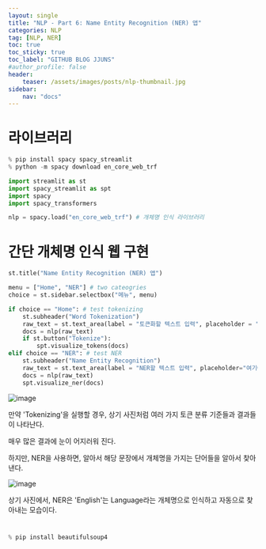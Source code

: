 ```yaml
---
layout: single
title: "NLP - Part 6: Name Entity Recognition (NER) 앱"
categories: NLP
tag: [NLP, NER]
toc: true
toc_sticky: true
toc_label: "GITHUB BLOG JJUNS"
#author_profile: false
header:
    teaser: /assets/images/posts/nlp-thumbnail.jpg
sidebar:
    nav: "docs"
---
```


# 라이브러리

```python
% pip install spacy spacy_streamlit
% python -m spacy download en_core_web_trf
```

```python
import streamlit as st
import spacy_streamlit as spt
import spacy
import spacy_transformers
```

```python
nlp = spacy.load("en_core_web_trf") # 개체명 인식 라이브러리
```

# 간단 개체명 인식 웹 구현

```python
st.title("Name Entity Recognition (NER) 앱")

menu = ["Home", "NER"] # two cateogries
choice = st.sidebar.selectbox("메뉴", menu)
```

```python
if choice == "Home": # test tokenizing
    st.subheader("Word Tokenization")
    raw_text = st.text_area(label = "토큰화할 텍스트 입력", placeholder = "여기에 텍스트 입력")
    docs = nlp(raw_text)
    if st.button("Tokenize"):
        spt.visualize_tokens(docs)
elif choice == "NER": # test NER
    st.subheader("Name Entity Recognition")
    raw_text = st.text_area(label = "NER할 텍스트 입력", placeholder="여기에 텍스트 입력")
    docs = nlp(raw_text)
    spt.visualize_ner(docs)
```

![image](https://user-images.githubusercontent.com/39285147/185464427-67656bdf-dc48-48b0-a3ec-e1bddc479458.png)

만약 'Tokenizing'을 실행할 경우, 상기 사진처럼 여러 가지 토큰 분류 기준들과 결과들이 나타난다.

매우 많은 결과에 눈이 어지러워 진다.

하지만, NER을 사용하면, 알아서 해당 문장에서 개체명을 가지는 단어들을 알아서 찾아낸다.

![image](https://user-images.githubusercontent.com/39285147/185464490-78fccd68-d5df-403e-a09e-54e70e04018e.png)

상기 사진에서, NER은 'English'는 Language라는 개체명으로 인식하고 자동으로 찾아내는 모습이다.

# 

```python
% pip install beautifulsoup4
```


```python
```

```python
```

```python
```

```python
```

```python
```

```python
```

